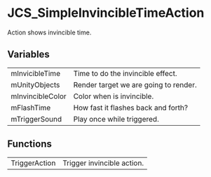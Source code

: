 # JCS_SimpleInvincibleTimeAction

Action shows invincible time.


## Variables

<table>
  <tr>
    <td>mInvicibleTime</td>
    <td>Time to do the invincible effect.</td>
  </tr>
  <tr>
    <td>mUnityObjects</td>
    <td>Render target we are going to render.</td>
  </tr>
  <tr>
    <td>mInvincibleColor</td>
    <td>Color when is invincible.</td>
  </tr>
  <tr>
    <td>mFlashTime</td>
    <td>How fast it flashes back and forth?</td>
  </tr>
  <tr>
    <td>mTriggerSound</td>
    <td>Play once while triggered.</td>
  </tr>
</table>


## Functions

<table>
  <tr>
    <td>TriggerAction</td>
    <td>Trigger invincible action.</td>
  </tr>
</table>
